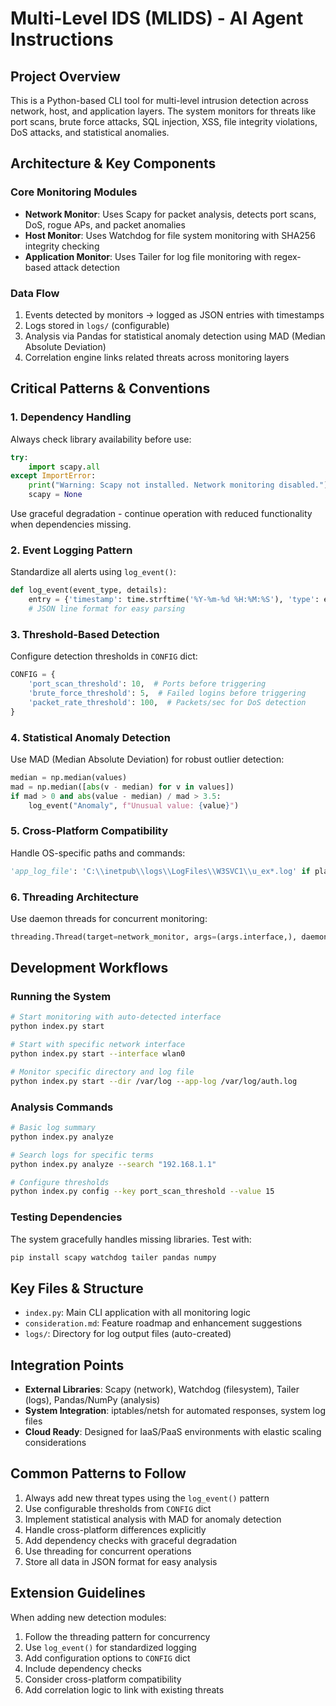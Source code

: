 # Multi-Level IDS (MLIDS) - AI Agent Instructions

## Project Overview
This is a Python-based CLI tool for multi-level intrusion detection across network, host, and application layers. The system monitors for threats like port scans, brute force attacks, SQL injection, XSS, file integrity violations, DoS attacks, and statistical anomalies.

## Architecture & Key Components

### Core Monitoring Modules
- **Network Monitor**: Uses Scapy for packet analysis, detects port scans, DoS, rogue APs, and packet anomalies
- **Host Monitor**: Uses Watchdog for file system monitoring with SHA256 integrity checking
- **Application Monitor**: Uses Tailer for log file monitoring with regex-based attack detection

### Data Flow
1. Events detected by monitors → logged as JSON entries with timestamps
2. Logs stored in `logs/` (configurable)
3. Analysis via Pandas for statistical anomaly detection using MAD (Median Absolute Deviation)
4. Correlation engine links related threats across monitoring layers

## Critical Patterns & Conventions

### 1. Dependency Handling
Always check library availability before use:
```python
try:
    import scapy.all
except ImportError:
    print("Warning: Scapy not installed. Network monitoring disabled.")
    scapy = None
```
Use graceful degradation - continue operation with reduced functionality when dependencies missing.

### 2. Event Logging Pattern
Standardize all alerts using `log_event()`:
```python
def log_event(event_type, details):
    entry = {'timestamp': time.strftime('%Y-%m-%d %H:%M:%S'), 'type': event_type, 'details': details}
    # JSON line format for easy parsing
```

### 3. Threshold-Based Detection
Configure detection thresholds in `CONFIG` dict:
```python
CONFIG = {
    'port_scan_threshold': 10,  # Ports before triggering
    'brute_force_threshold': 5,  # Failed logins before triggering
    'packet_rate_threshold': 100,  # Packets/sec for DoS detection
}
```

### 4. Statistical Anomaly Detection
Use MAD (Median Absolute Deviation) for robust outlier detection:
```python
median = np.median(values)
mad = np.median([abs(v - median) for v in values])
if mad > 0 and abs(value - median) / mad > 3.5:
    log_event("Anomaly", f"Unusual value: {value}")
```

### 5. Cross-Platform Compatibility
Handle OS-specific paths and commands:
```python
'app_log_file': 'C:\\inetpub\\logs\\LogFiles\\W3SVC1\\u_ex*.log' if platform.system() == 'Windows' else '/var/log/apache2/access.log'
```

### 6. Threading Architecture
Use daemon threads for concurrent monitoring:
```python
threading.Thread(target=network_monitor, args=(args.interface,), daemon=True).start()
```

## Development Workflows

### Running the System
```bash
# Start monitoring with auto-detected interface
python index.py start

# Start with specific network interface
python index.py start --interface wlan0

# Monitor specific directory and log file
python index.py start --dir /var/log --app-log /var/log/auth.log
```

### Analysis Commands
```bash
# Basic log summary
python index.py analyze

# Search logs for specific terms
python index.py analyze --search "192.168.1.1"

# Configure thresholds
python index.py config --key port_scan_threshold --value 15
```

### Testing Dependencies
The system gracefully handles missing libraries. Test with:
```bash
pip install scapy watchdog tailer pandas numpy
```

## Key Files & Structure
- `index.py`: Main CLI application with all monitoring logic
- `consideration.md`: Feature roadmap and enhancement suggestions
- `logs/`: Directory for log output files (auto-created)

## Integration Points
- **External Libraries**: Scapy (network), Watchdog (filesystem), Tailer (logs), Pandas/NumPy (analysis)
- **System Integration**: iptables/netsh for automated responses, system log files
- **Cloud Ready**: Designed for IaaS/PaaS environments with elastic scaling considerations

## Common Patterns to Follow
1. Always add new threat types using the `log_event()` pattern
2. Use configurable thresholds from `CONFIG` dict
3. Implement statistical analysis with MAD for anomaly detection
4. Handle cross-platform differences explicitly
5. Add dependency checks with graceful degradation
6. Use threading for concurrent operations
7. Store all data in JSON format for easy analysis

## Extension Guidelines
When adding new detection modules:
1. Follow the threading pattern for concurrency
2. Use `log_event()` for standardized logging
3. Add configuration options to `CONFIG` dict
4. Include dependency checks
5. Consider cross-platform compatibility
6. Add correlation logic to link with existing threats